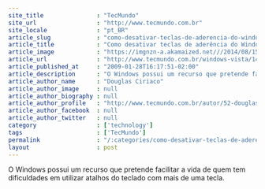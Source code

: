 ```yaml
---
site_title               : "TecMundo"
site_url                 : "http://www.tecmundo.com.br"
site_locale              : "pt_BR"
article_slug             : "como-desativar-teclas-de-aderencia-do-windows"
article_title            : "Como desativar teclas de aderência do Windows"
article_image            : "https://imgnzn-a.akamaized.net///2014/08/15/15154837821496-t1200x480.jpg"
article_url              : "http://www.tecmundo.com.br/windows-vista/1446-como-desativar-teclas-de-aderencia-do-windows.htm"
article_published_at     : "2009-01-28T16:17:51-02:00"
article_description      : "O Windows possui um recurso que pretende facilitar a vida de quem tem dificuldades em utilizar atalhos do teclado com mais de uma tecla."
article_author_name      : "Douglas Ciriaco"
article_author_image     : null
article_author_biography : null
article_author_profile   : "http://www.tecmundo.com.br/autor/52-douglas-ciriaco/"
article_author_facebook  : null
article_author_twitter   : null
category                 : ['technology']
tags                     : ['TecMundo']
permalink                : "/:categories/como-desativar-teclas-de-aderencia-do-windows/"
layout                   : post
---
```


O Windows possui um recurso que pretende facilitar a vida de quem tem dificuldades em utilizar atalhos do teclado com mais de uma tecla.
